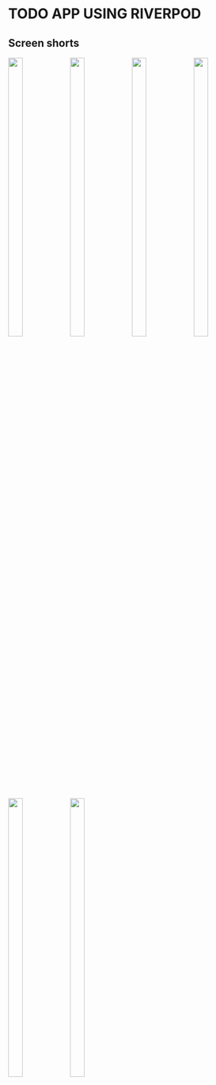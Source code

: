 # TODO APP USING RIVERPOD

## Screen shorts

<p float="center">
    <img src = "https://github.com/user-attachments/assets/feabd2c4-b7ab-4b11-8a48-ba72369caaa2" width = 24% height = 38% alt="">
    <img src = "https://github.com/user-attachments/assets/19047d75-410e-4b82-8349-3e6dbe070af8" width = 24% height = 38% alt="">
    <img src = "https://github.com/user-attachments/assets/b3d843d2-fd4c-4401-b58c-f08887d90b09" width = 24% height = 38% alt="">
    <img src = "https://github.com/user-attachments/assets/7b0e9336-84fb-4867-a904-b8430c4a20fc" width = 24% height = 38% alt="">
  </p>

<p float="center">
    <img src = "https://github.com/user-attachments/assets/e2b2d2e1-1f4f-4322-a1c5-91dd52ed9be1" width = 24% height = 38% alt="">
    <img src = "https://github.com/user-attachments/assets/16d82e37-f8ea-4e2f-b9f7-cb3de807806f" width = 24% height = 38% alt="">
  </p>
  
